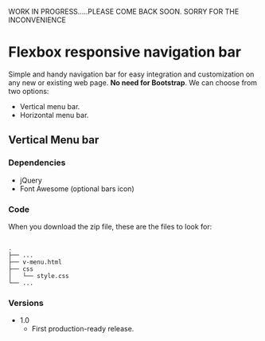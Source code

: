 WORK IN PROGRESS.....PLEASE COME BACK SOON.
SORRY FOR THE INCONVENIENCE

# Flexbox responsive navigation bar

Simple and handy navigation bar for easy integration and customization on any new or existing web page. **No need for Bootstrap**. We can choose from two options:

- Vertical menu bar.
- Horizontal menu bar.

## Vertical Menu bar

### Dependencies

- jQuery
- Font Awesome (optional bars icon)

### Code

When you download the zip file, these are the files to look for:
<pre><code>
.
├── ...
├── v-menu.html             
├── css                    
│   └── style.css          
└── ...
</code></pre>

### Versions

+ 1.0
  - First production-ready release.
  
